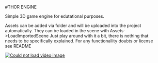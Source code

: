 #THOR ENGINE

Simple 3D game engine for edutational purposes.

Assets can be added via folder and will be uploaded into the project automatically.
They can be loaded in the scene with Assets->LoadImportedScene
Just play around with it a bit, there is nothing that needs to be specifically explained.
For any functionallity doubts or license see README
	
[![Could not load video image](https://img.youtube.com/vi/fs4EhOpGDSk/0.jpg)](https://www.youtube.com/watch?v=fs4EhOpGDSk)
	
